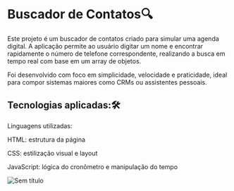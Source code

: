 


#  Buscador de Contatos🔍

Este projeto é um buscador de contatos criado para simular uma agenda digital. A aplicação permite ao usuário digitar um nome e encontrar rapidamente o número de telefone correspondente, realizando a busca em tempo real com base em um array de objetos.

Foi desenvolvido com foco em simplicidade, velocidade e praticidade, ideal para compor sistemas maiores como CRMs ou assistentes pessoais.
## Tecnologias aplicadas:🛠️


Linguagens utilizadas:

HTML: estrutura da página

CSS: estilização visual e layout

JavaScript: lógica do cronômetro e manipulação do tempo


![Sem título](https://github.com/user-attachments/assets/c605d2d0-e80c-48cc-90fa-90200b92ee6f)
